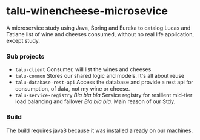 # talu-winencheese-microsevice
A microservice study using Java, Spring and Eureka to catalog Lucas and Tatiane list of wine and cheeses consumed, without no real life application, except study.

### Sub projects

  * `talu-client` Consumer, will list the wines and cheeses
  * `talu-common` Stores our shared logic and models. It's all about reuse
  * `talu-database-rest-api` Access the database and provide a rest api for consumption, of data, not my wine or cheese.
  * `talu-service-registry` *Bla bla bla*  Service registry for resilient mid-tier load balancing and failover *Bla bla bla*. Main reason of our Stdy.
  
### Build

The build requires java8 because it was installed already on our machines.
